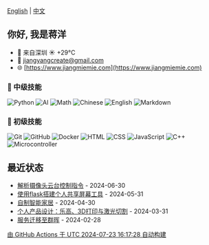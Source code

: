 [English](README.md) | [中文](README_zh.md)

## 你好, 我是蒋洋

- 🐼 来自深圳  ☀️   +29°C
- 📧 [jiangyangcreate@gmail.com](mailto:jiangyangcreate@gmail.com)
- 🌐 [https://www.jiangmiemie.com](https://www.jiangmiemie.com)

### 🔨 中级技能

![Python](https://img.shields.io/badge/-Python-333333?style=flat&logo=python)
![AI](https://img.shields.io/badge/-AI-333333?style=flat-square&logo=ai)
![Math](https://img.shields.io/badge/-Math-333333?style=flat-square&logo=mathworks)
![Chinese](https://img.shields.io/badge/-Chinese-333333?style=flat-square&logo=chinese)
![English](https://img.shields.io/badge/-English-333333?style=flat-square&logo=english)
![Markdown](https://img.shields.io/badge/-Markdown-333333?style=flat&logo=markdown)

### 🔨 初级技能

![Git](https://img.shields.io/badge/-Git-333333?style=flat-square&logo=git)
![GitHub](https://img.shields.io/badge/-GitHub-333333?style=flat-square&logo=github)
![Docker](https://img.shields.io/badge/-Docker-333333?style=flat&logo=docker)
![HTML](https://img.shields.io/badge/-HTML-333333?style=flat&logo=html5)
![CSS](https://img.shields.io/badge/-CSS-333333?style=flat&logo=css3)
![JavaScript](https://img.shields.io/badge/-JavaScript-333333?style=flat&logo=javascript)
![C++](https://img.shields.io/badge/C++-00599C?style=flat&logo=c%2B%2B)
![Microcontroller](https://img.shields.io/badge/Microcontroller-00599C?style=flat&logo=Microcontroller)

## 最近状态

* <a href='https://jiangmiemie.com/blog/2024/6/30/' target='_blank'>解析摄像头云台控制指令</a> - 2024-06-30
* <a href='https://jiangmiemie.com/blog/2024/5/31/' target='_blank'>使用flask搭建个人共享屏幕工具</a> - 2024-05-31
* <a href='https://jiangmiemie.com/blog/2024/4/30/' target='_blank'>自制智能家居</a> - 2024-04-30
* <a href='https://jiangmiemie.com/blog/2024/3/31/' target='_blank'>个人产品设计：乐高、3D打印与激光切割</a> - 2024-03-31
* <a href='https://jiangmiemie.com/blog/2024/2/28/' target='_blank'>服务迁移至群晖</a> - 2024-02-28

[由 GitHub Actions 于 UTC 2024-07-23 16:17:28 自动构建](build_readme.py)